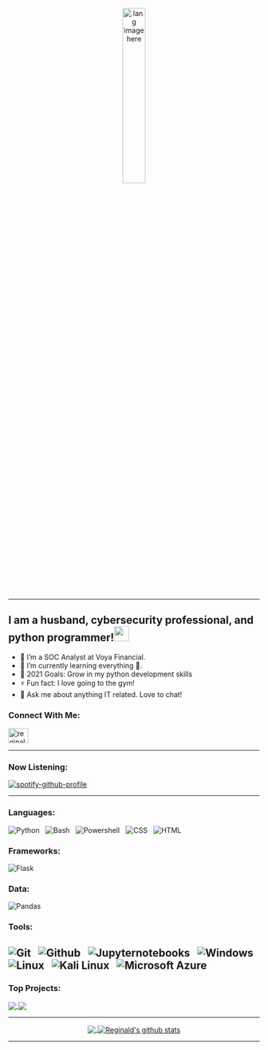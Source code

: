 <p align="center"><img width="30%" src="https://github.com/alansmathew/alansmathew/raw/master/lang.gif" alt="lang image here" /></p>

---

## I am a husband, cybersecurity professional, and python programmer!</a><img src="https://media.giphy.com/media/WUlplcMpOCEmTGBtBW/giphy.gif" width="30"> 
</em></p>

- 🔭 I’m a SOC Analyst at Voya Financial.
- 🌱 I’m currently learning everything 🤣.
- 🥅 2021 Goals: Grow in my python development skills
- ⚡ Fun fact: I love going to the gym!
- 💬 Ask me about anything IT related. Love to chat!


### Connect With Me:


<p align="left">
<a href="https://www.linkedin.com/in/reginald-jones-297093124/" target="blank"><img align="center" src="https://cdn.jsdelivr.net/npm/simple-icons@3.0.1/icons/linkedin.svg" alt="reginald-jones" height="30" width="40" /></a>
</p>


---

### Now Listening:

[![spotify-github-profile](https://spotify-github-profile.vercel.app/api/view?uid=l896cnreptmbkpucr7kteejwh&cover_image=true&theme=novatorem)](https://spotify-github-profile.vercel.app/api/view?uid=l896cnreptmbkpucr7kteejwh&redirect=true)

---

### Languages:

![Python](https://img.shields.io/badge/Code-Python-informational?style=for-the-badge&logo=python&logoColor=white&color=1ABC9B&labelColor=001837) &nbsp;
![Bash](https://img.shields.io/badge/Code-Bash-informational?style=for-the-badge&logo=bash&logoColor=white&color=1ABC9B&labelColor=001837) &nbsp;
![Powershell](https://img.shields.io/badge/Code-Powershell-informational?style=for-the-badge&logo=powershell&logoColor=white&color=1ABC9B&labelColor=001837) &nbsp;
![CSS](https://img.shields.io/badge/Code-CSS-informational?style=for-the-badge&logo=css3&logoColor=white&color=1ABC9B&labelColor=001837) &nbsp;
![HTML](https://img.shields.io/badge/Code-HTML-informational?style=for-the-badge&logo=html5&logoColor=white&color=1ABC9B&labelColor=001837) &nbsp;

### Frameworks:
![Flask](https://img.shields.io/badge/Data-Flask-informational?style=for-the-badge&logo=flask&logoColor=white&color=1ABC9B&labelColor=001837) &nbsp;

### Data:
![Pandas](https://img.shields.io/badge/Data-Pandas-informational?style=for-the-badge&logo=pandas&logoColor=white&color=1ABC9B&labelColor=001837) &nbsp;


### Tools:

![Git](https://img.shields.io/badge/Tech-Git-informational?style=for-the-badge&logo=Git&logoColor=white&color=1ABC9B&labelColor=001837) &nbsp;
![Github](https://img.shields.io/badge/Tech-GitHub-informational?style=for-the-badge&logo=GitHub&logoColor=white&color=1ABC9B&labelColor=001837) &nbsp;
![Jupyternotebooks](https://img.shields.io/badge/Tech-Jupyter_Notebooks-informational?style=for-the-badge&logo=jupyternotebooks&logoColor=white&color=1ABC9B&labelColor=001837) &nbsp;
![Windows](https://img.shields.io/badge/Tech-Windows-informational?style=for-the-badge&logo=windows&logoColor=white&color=1ABC9B&labelColor=001837) &nbsp;
![Linux](https://img.shields.io/badge/Tech-Linux-informational?style=for-the-badge&logo=linux&logoColor=white&color=1ABC9B&labelColor=001837) &nbsp;
![Kali Linux](https://img.shields.io/badge/Tech-Kali_Linux-informational?style=for-the-badge&logo=kali-linux&logoColor=white&color=1ABC9B&labelColor=001837) &nbsp;
![Microsoft Azure](https://img.shields.io/badge/Tech-Microsoft_Azure-informational?style=for-the-badge&logo=microsoft-azure&logoColor=white&color=1ABC9B&labelColor=001837) &nbsp;
---
### Top Projects:

</a>
<a href="https://github.com/rjones18/Spam-Bot">
  <img align="center" src="https://github-readme-stats.vercel.app/api/pin/?username=rjones18&repo=Spam-Bot&theme=light" />


</a>
<a href="https://github.com/rjones18/Keylogger">
 <img align="center" src="https://github-readme-stats.vercel.app/api/pin/?username=rjones18&repo=Keylogger&theme=light" />
</a>

<div align="center">





---


<a href="https://github.com/rjones18">
  <img align="center" src="https://github-readme-stats.vercel.app/api/top-langs/?username=rjones18&theme=light&hide_langs_below=1" />
</a>

<a href="https://github.com/rjones18">
 <img align="center" src="https://github-readme-stats.vercel.app/api?username=rjones18&show_icons=true&theme=light&line_height=27" alt="Reginald's github stats"/>
</a>

---

